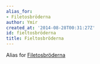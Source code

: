 ```yaml
---
alias_for:
- Filetosbröderna
author: Ymir
created_at: '2014-08-28T00:31:27Z'
id: fieltosbröderna
title: Fieltosbröderna
---
```

Alias for [Filetosbröderna]

  [Filetosbröderna]: Filetosbröderna